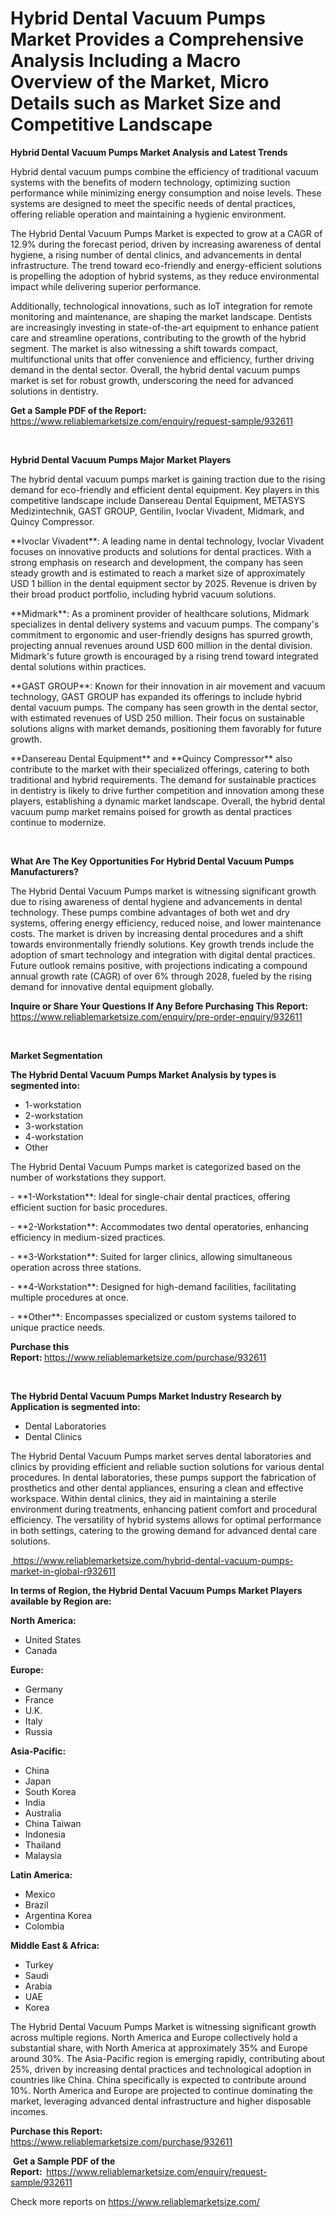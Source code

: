 <p><h1>Hybrid Dental Vacuum Pumps Market Provides a Comprehensive Analysis Including a Macro Overview of the Market, Micro Details such as Market Size and Competitive Landscape</h1></p><p><strong>Hybrid Dental Vacuum Pumps Market Analysis and Latest Trends</strong></p>
<p><p>Hybrid dental vacuum pumps combine the efficiency of traditional vacuum systems with the benefits of modern technology, optimizing suction performance while minimizing energy consumption and noise levels. These systems are designed to meet the specific needs of dental practices, offering reliable operation and maintaining a hygienic environment.</p><p>The Hybrid Dental Vacuum Pumps Market is expected to grow at a CAGR of 12.9% during the forecast period, driven by increasing awareness of dental hygiene, a rising number of dental clinics, and advancements in dental infrastructure. The trend toward eco-friendly and energy-efficient solutions is propelling the adoption of hybrid systems, as they reduce environmental impact while delivering superior performance.</p><p>Additionally, technological innovations, such as IoT integration for remote monitoring and maintenance, are shaping the market landscape. Dentists are increasingly investing in state-of-the-art equipment to enhance patient care and streamline operations, contributing to the growth of the hybrid segment. The market is also witnessing a shift towards compact, multifunctional units that offer convenience and efficiency, further driving demand in the dental sector. Overall, the hybrid dental vacuum pumps market is set for robust growth, underscoring the need for advanced solutions in dentistry.</p></p>
<p><strong>Get a Sample PDF of the Report:&nbsp;</strong> <a href="https://www.reliablemarketsize.com/enquiry/request-sample/932611?utm_campaign=2300&utm_medium=2&utm_source=Github&utm_content=ia&utm_term=21032025&utm_id=hybrid-dental-vacuum-pumps">https://www.reliablemarketsize.com/enquiry/request-sample/932611</a></p>
<p>&nbsp;</p>
<p><strong>Hybrid Dental Vacuum Pumps Major Market Players</strong></p>
<p><p>The hybrid dental vacuum pumps market is gaining traction due to the rising demand for eco-friendly and efficient dental equipment. Key players in this competitive landscape include Dansereau Dental Equipment, METASYS Medizintechnik, GAST GROUP, Gentilin, Ivoclar Vivadent, Midmark, and Quincy Compressor.</p><p>**Ivoclar Vivadent**: A leading name in dental technology, Ivoclar Vivadent focuses on innovative products and solutions for dental practices. With a strong emphasis on research and development, the company has seen steady growth and is estimated to reach a market size of approximately USD 1 billion in the dental equipment sector by 2025. Revenue is driven by their broad product portfolio, including hybrid vacuum solutions.</p><p>**Midmark**: As a prominent provider of healthcare solutions, Midmark specializes in dental delivery systems and vacuum pumps. The company's commitment to ergonomic and user-friendly designs has spurred growth, projecting annual revenues around USD 600 million in the dental division. Midmark's future growth is encouraged by a rising trend toward integrated dental solutions within practices.</p><p>**GAST GROUP**: Known for their innovation in air movement and vacuum technology, GAST GROUP has expanded its offerings to include hybrid dental vacuum pumps. The company has seen growth in the dental sector, with estimated revenues of USD 250 million. Their focus on sustainable solutions aligns with market demands, positioning them favorably for future growth.</p><p>**Dansereau Dental Equipment** and **Quincy Compressor** also contribute to the market with their specialized offerings, catering to both traditional and hybrid requirements. The demand for sustainable practices in dentistry is likely to drive further competition and innovation among these players, establishing a dynamic market landscape. Overall, the hybrid dental vacuum pump market remains poised for growth as dental practices continue to modernize.</p></p>
<p>&nbsp;</p>
<p><strong>What Are The Key Opportunities For Hybrid Dental Vacuum Pumps Manufacturers?</strong></p>
<p><p>The Hybrid Dental Vacuum Pumps market is witnessing significant growth due to rising awareness of dental hygiene and advancements in dental technology. These pumps combine advantages of both wet and dry systems, offering energy efficiency, reduced noise, and lower maintenance costs. The market is driven by increasing dental procedures and a shift towards environmentally friendly solutions. Key growth trends include the adoption of smart technology and integration with digital dental practices. Future outlook remains positive, with projections indicating a compound annual growth rate (CAGR) of over 6% through 2028, fueled by the rising demand for innovative dental equipment globally.</p></p>
<p><strong>Inquire or Share Your Questions If Any Before Purchasing This Report:</strong> <a href="https://www.reliablemarketsize.com/enquiry/pre-order-enquiry/932611?utm_campaign=2300&utm_medium=2&utm_source=Github&utm_content=ia&utm_term=21032025&utm_id=hybrid-dental-vacuum-pumps">https://www.reliablemarketsize.com/enquiry/pre-order-enquiry/932611</a></p>
<p>&nbsp;</p>
<p><strong>Market Segmentation</strong></p>
<p><strong>The Hybrid Dental Vacuum Pumps Market Analysis by types is segmented into:</strong></p>
<p><ul><li>1-workstation</li><li>2-workstation</li><li>3-workstation</li><li>4-workstation</li><li>Other</li></ul></p>
<p><p>The Hybrid Dental Vacuum Pumps market is categorized based on the number of workstations they support. </p><p>- **1-Workstation**: Ideal for single-chair dental practices, offering efficient suction for basic procedures.  </p><p>- **2-Workstation**: Accommodates two dental operatories, enhancing efficiency in medium-sized practices.  </p><p>- **3-Workstation**: Suited for larger clinics, allowing simultaneous operation across three stations.  </p><p>- **4-Workstation**: Designed for high-demand facilities, facilitating multiple procedures at once.  </p><p>- **Other**: Encompasses specialized or custom systems tailored to unique practice needs.</p></p>
<p><strong>Purchase this Report:&nbsp;</strong><a href="https://www.reliablemarketsize.com/purchase/932611?utm_campaign=2300&utm_medium=2&utm_source=Github&utm_content=ia&utm_term=21032025&utm_id=hybrid-dental-vacuum-pumps">https://www.reliablemarketsize.com/purchase/932611</a></p>
<p>&nbsp;</p>
<p><strong>The Hybrid Dental Vacuum Pumps Market Industry Research by Application is segmented into:</strong></p>
<p><ul><li>Dental Laboratories</li><li>Dental Clinics</li></ul></p>
<p><p>The Hybrid Dental Vacuum Pumps market serves dental laboratories and clinics by providing efficient and reliable suction solutions for various dental procedures. In dental laboratories, these pumps support the fabrication of prosthetics and other dental appliances, ensuring a clean and effective workspace. Within dental clinics, they aid in maintaining a sterile environment during treatments, enhancing patient comfort and procedural efficiency. The versatility of hybrid systems allows for optimal performance in both settings, catering to the growing demand for advanced dental care solutions.</p></p>
<p><a href="https://www.reliablemarketsize.com/hybrid-dental-vacuum-pumps-market-in-global-r932611?utm_campaign=2300&utm_medium=2&utm_source=Github&utm_content=ia&utm_term=21032025&utm_id=hybrid-dental-vacuum-pumps">&nbsp;https://www.reliablemarketsize.com/hybrid-dental-vacuum-pumps-market-in-global-r932611</a></p>
<p><strong>In terms of Region, the Hybrid Dental Vacuum Pumps Market Players available by Region are:</strong></p>
<p>
    <p> <strong> North America: </strong>
        <ul>
            <li>United States</li>
            <li>Canada</li>
        </ul>
        </p> 
    <p> <strong> Europe: </strong>
        <ul>
            <li>Germany</li>
            <li>France</li>
            <li>U.K.</li>
            <li>Italy</li>
            <li>Russia</li>
        </ul>
        </p> 
    <p> <strong> Asia-Pacific: </strong>
        <ul>
            <li>China</li>
            <li>Japan</li>
            <li>South Korea</li>
            <li>India</li>
            <li>Australia</li>
            <li>China Taiwan</li>
            <li>Indonesia</li>
            <li>Thailand</li>
            <li>Malaysia</li>
        </ul>
        </p> 
    <p> <strong> Latin America: </strong>
        <ul>
            <li>Mexico</li>
            <li>Brazil</li>
            <li>Argentina Korea</li>
            <li>Colombia</li>
        </ul>
        </p> 
    <p> <strong> Middle East & Africa: </strong>
        <ul>
            <li>Turkey</li>
            <li>Saudi</li>
            <li>Arabia</li>
            <li>UAE</li>
            <li>Korea</li>
        </ul>
    </p>
    </p>
<p><p>The Hybrid Dental Vacuum Pumps Market is witnessing significant growth across multiple regions. North America and Europe collectively hold a substantial share, with North America at approximately 35% and Europe around 30%. The Asia-Pacific region is emerging rapidly, contributing about 25%, driven by increasing dental practices and technological adoption in countries like China. China specifically is expected to contribute around 10%. North America and Europe are projected to continue dominating the market, leveraging advanced dental infrastructure and higher disposable incomes.</p></p>
<p><strong>Purchase this Report: </strong><a href="https://www.reliablemarketsize.com/purchase/932611?utm_campaign=2300&utm_medium=2&utm_source=Github&utm_content=ia&utm_term=21032025&utm_id=hybrid-dental-vacuum-pumps">https://www.reliablemarketsize.com/purchase/932611</a></p>
<p>&nbsp;<strong>Get a Sample PDF of the Report:&nbsp;&nbsp;</strong><a href="https://www.reliablemarketsize.com/enquiry/request-sample/932611?utm_campaign=2300&utm_medium=2&utm_source=Github&utm_content=ia&utm_term=21032025&utm_id=hybrid-dental-vacuum-pumps">https://www.reliablemarketsize.com/enquiry/request-sample/932611</a></p>
<p><strong></strong></p>
<p>Check more reports on <a href="https://www.reliablemarketsize.com/?utm_campaign=2300&utm_medium=2&utm_source=Github&utm_content=ia&utm_term=21032025&utm_id=hybrid-dental-vacuum-pumps">https://www.reliablemarketsize.com/</a></p>
